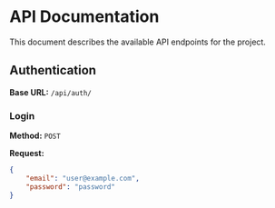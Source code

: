 # API Documentation

This document describes the available API endpoints for the project.

## Authentication

**Base URL:** `/api/auth/`

### Login
**Method:** `POST`

**Request:**
```json
{
    "email": "user@example.com",
    "password": "password"
}

